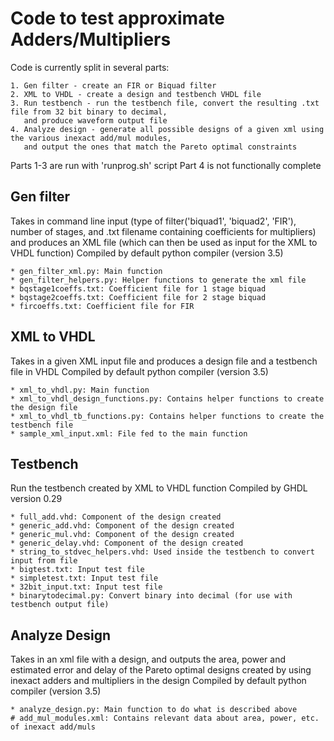 # Code to test approximate Adders/Multipliers

Code is currently split in several parts:

    1. Gen filter - create an FIR or Biquad filter
    2. XML to VHDL - create a design and testbench VHDL file
    3. Run testbench - run the testbench file, convert the resulting .txt file from 32 bit binary to decimal,
       and produce waveform output file
    4. Analyze design - generate all possible designs of a given xml using the various inexact add/mul modules,
       and output the ones that match the Pareto optimal constraints
 
 Parts 1-3 are run with 'runprog.sh' script
 Part 4 is not functionally complete

## Gen filter

Takes in command line input (type of filter('biquad1', 'biquad2', 'FIR'), number of stages, and .txt filename containing coefficients for multipliers) and produces an XML file (which can then be used as input for the XML to VHDL function)
Compiled by default python compiler (version 3.5)

	* gen_filter_xml.py: Main function
	* gen_filter_helpers.py: Helper functions to generate the xml file
    * bqstage1coeffs.txt: Coefficient file for 1 stage biquad
    * bqstage2coeffs.txt: Coefficient file for 2 stage biquad
    * fircoeffs.txt: Coefficient file for FIR

           
## XML to VHDL

Takes in a given XML input file and produces a design file and a testbench file in VHDL
Compiled by default python compiler (version 3.5)

	* xml_to_vhdl.py: Main function
	* xml_to_vhdl_design_functions.py: Contains helper functions to create the design file 
	* xml_to_vhdl_tb_functions.py: Contains helper functions to create the testbench file
    * sample_xml_input.xml: File fed to the main function
     
## Testbench

Run the testbench created by XML to VHDL function 
Compiled by GHDL version 0.29

    * full_add.vhd: Component of the design created
    * generic_add.vhd: Component of the design created
    * generic_mul.vhd: Component of the design created
    * generic_delay.vhd: Component of the design created
    * string_to_stdvec_helpers.vhd: Used inside the testbench to convert input from file
    * bigtest.txt: Input test file
    * simpletest.txt: Input test file
    * 32bit_input.txt: Input test file 
    * binarytodecimal.py: Convert binary into decimal (for use with testbench output file)

## Analyze Design

Takes in an xml file with a design, and outputs the area, power and estimated error and delay 
of the Pareto optimal designs created by using inexact adders and multipliers in the design
Compiled by default python compiler (version 3.5)

    * analyze_design.py: Main function to do what is described above
    # add_mul_modules.xml: Contains relevant data about area, power, etc. of inexact add/muls
